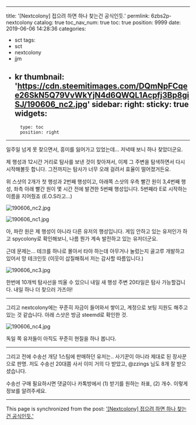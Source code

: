 
---
title: '[Nextcolony]  접으려 하면 하나 찾는건 공식인듯.'
permlink: 6zbs2p-nextcolony
catalog: true
toc_nav_num: true
toc: true
position: 9999
date: 2019-06-06 14:28:36
categories:
- sct
tags:
- sct
- nextcolony
- jjm
- kr
thumbnail: 'https://cdn.steemitimages.com/DQmNpFCqee26SkN5Q79VvWkYjN4d6QWQL1Acpfj3Bp8giSJ/190606_nc2.jpg'
sidebar:
    right:
        sticky: true
widgets:
    -
        type: toc
        position: right
---


일주일 넘게 못 찾으면서, 흥미를 잃어가고 있었는데... 저녁때 보니 하나 찾았더군요.

제 행성과 12시간 거리로 탐사를 보낸 것이 찾아져서, 이제 그 주변을 탐색하면서 다시 시작해볼듯 합니다. 그전까지는 탐사가 너무 오래 걸려서 효율이 떨어졌거든요.

위 스샷의 2개가 첫 행성과 2번째 행성이고, 아래쪽 스샷의 우측 빨간 원이 3,4번째 행성, 좌측 아래 빨간 원이 몇 시간 전에 발견한 5번째 행성입니다. 5번째라 E로 시작하는 이름을 지어줬죠 (E.O.S라고...)

![190606_nc2.jpg](https://cdn.steemitimages.com/DQmNpFCqee26SkN5Q79VvWkYjN4d6QWQL1Acpfj3Bp8giSJ/190606_nc2.jpg)

![190606_nc1.jpg](https://cdn.steemitimages.com/DQmTZJhCULYZK7uk1kvC4TnE8EGRAiX9E2EkFq1Yt5wFyKh/190606_nc1.jpg)
<br>

아, 파란 원은 제 행성이 아니라 다른 유저의 행성입니다. 게임 안하고 있는 유저인가 하고 spycolony로 확인해보니, 나름 뭔가 계속 발전하고 있는 유저더군요. 

근데 문제는... 테크를 하나로 몰아서 타야 하는데 아무거나 눌렀는지 골고루 개발하고 있어서 망 테크인듯 (이웃이 삽질해줘서 저는 감사할 따름입니다.)

![190606_nc3.jpg](https://cdn.steemitimages.com/DQmd2YYj6sd8k5bKtHA36ajTwt62ua3VK6QnEpM363xMxPh/190606_nc3.jpg)
<br>

한번에 10개씩 탐사선을 띄울 수 있으니 내일 새 행성 주변 20타일은 탐사 가능할겁니다. 내일 하나 더 찾으러 가즈아!

---

그리고 nextcolony에는 꾸준히 자금이 들어와서 쌓이고, 계정으로 보팅 지원도 해주고 있는 것 같습니다. 아래 스샷은 방금 steemd로 확인한 것. 

![190606_nc4.jpg](https://cdn.steemitimages.com/DQmWmrrrSTcBpSLntjxCyxu8YJtoiYVewdiKAMtfNbF6C4q/190606_nc4.jpg)
<br>

독일 쪽 유저들이 아직도 꾸준히 현질을 하나 봅니다.

---

그리고 전에 수송선 개당 1스팀에 판매하던 유저는.. 사기꾼이 아니라 제대로 된 장사꾼으로 판명. 저도 수송선 20대쯤 사서 이미 거의 다 받았고, @zzings 님도 8개 잘 받으셨습니다.

수송선 구매 필요하시면 댓글이나 카톡방에서 (1) 받기를 원하는 좌표, (2) 개수. 이렇게 정보를 알려주세요.

- - -

This page is synchronized from the post: ['[Nextcolony]  접으려 하면 하나 찾는건 공식인듯.'](https://steemit.com/@glory7/6zbs2p-nextcolony)

